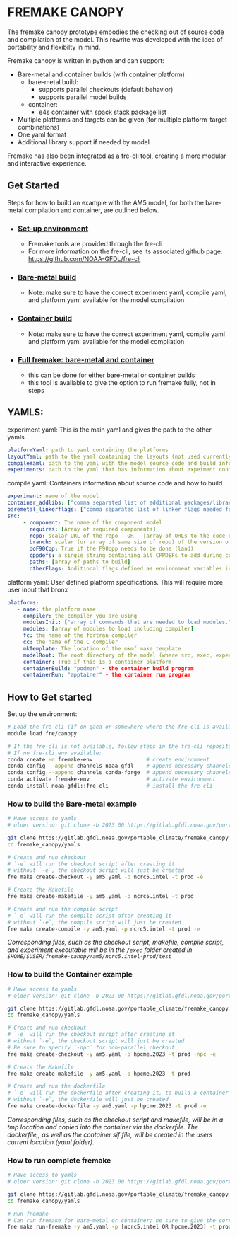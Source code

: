 # FREMAKE CANOPY
The fremake canopy prototype embodies the checking out of source code and compilation of the model. This rewrite was developed with the idea of portability and flexibilty in mind. 

Fremake canopy is written in python and can support:
- Bare-metal and container builds (with container platform)
    - bare-metal build: 
        - supports parallel checkouts (default behavior)
        - supports parallel model builds
    - container: 
        - e4s container with spack stack package list
- Multiple platforms and targets can be given (for multiple platform-target combinations)
- One yaml format
- Additional library support if needed by model 

Fremake has also been integrated as a fre-cli tool, creating a more modular and interactive experience.

## Get Started
Steps for how to build an example with the AM5 model, for both the bare-metal compilation and container, are outlined below. 

- ### [Set-up environment](#how-to-get-started)
    - Fremake tools are provided through the fre-cli
    - For more information on the fre-cli, see its associated github page: https://github.com/NOAA-GFDL/fre-cli 
- ### [Bare-metal build](#how-to-build-the-bare-metal-example)
    - Note: make sure to have the correct experiment yaml, compile yaml, and platform yaml available for the model compilation
- ### [Container build](#how-to-build-the-container-example)
    - Note: make sure to have the correct experiment yaml, compile yaml and platform yaml available for the model compilation
- ### [Full fremake: bare-metal and container](#how-to-run-complete-fremake) 
    - this can be done for either bare-metal or container builds
    - this tool is available to give the option to run fremake fully, not in steps


## YAMLS:
experiment yaml: This is the main yaml and gives the path to the other yamls
```yaml
platformYaml: path to yaml containing the platforms
layoutYaml: path to the yaml containing the layouts (not used currently)
compileYaml: path to the yaml with the model source code and build information
experiments: path to the yaml that has information about expeiment configurations (not currently used)

```

compile yaml: Containers information about source code and how to build
```yaml
experiment: name of the model
container_addlibs: ["comma separated list of additional packages/libraries"]
baremetal_linkerflags: ["comma separated list of linker flags needed for each additional package/library"]
src: 
     - component: The name of the component model
       requires: [Array of required components]
       repo: scalar URL of the repo --OR-- [array of URLs to the code repos if more than one is required]
       branch: scalar (or array of same size of repo) of the version of the code to clone
       doF90Cpp: True if the F90cpp needs to be done (land)
       cppdefs: a single string containing all CPPDEFs to add during compilations
       paths: [array of paths to build]
       otherFlags: Additional flags defined as environment variables in the experiment.yaml
```

platform yaml: User defined platform specifications.  This will require more user input that bronx
```yaml
platforms:
   - name: the platform name
     compiler: the compiler you are using
     modulesInit: ["array of commands that are needed to load modules." , "each command must end with a newline character"]
     modules: [array of modules to load including compiler]
     fc: the name of the fortran compiler
     cc: the name of the C compiler
     mkTemplate: The location of the mkmf make template
     modelRoot: The root directory of the model (where src, exec, experiments will go)
     container: True if this is a container platform
     containerBuild: "podman" - the container build program
     containerRun: "apptainer" - the container run program
```

## How to Get started
Set up the environment:
```bash
# Load the fre-cli (if on gaea or somewhere where the fre-cli is available)
module load fre/canopy

# If the fre-cli is not available, follow steps in the fre-cli repository to either create your own conda environment with the fre-cli or activate the fre-cli environment available
# If no fre-cli env available:
conda create -n fremake-env                 # create environment
conda config --append channels noaa-gfdl    # append necessary channels
conda config --append channels conda-forge  # append necessary channels
conda activate fremake-env                  # activate environment 
conda install noaa-gfdl::fre-cli            # install the fre-cli
```

### How to build the Bare-metal example
```bash
# Have access to yamls
# older versino: git clone -b 2023.00 https://gitlab.gfdl.noaa.gov/portable_climate/fremake_canopy.git

git clone https://gitlab.gfdl.noaa.gov/portable_climate/fremake_canopy.git
cd fremake_canopy/yamls

# Create and run checkout
# `-e` will run the checkout script after creating it
# without `-e`, the checkout script will just be created
fre make create-checkout -y am5.yaml -p ncrc5.intel -t prod -e 

# Create the Makefile
fre make create-makefile -y am5.yaml -p ncrc5.intel -t prod 

# Create and run the compile script
# `-e` will run the compile script after creating it
# without `-e`, the compile script will just be created
fre make create-compile -y am5.yaml -p ncrc5.intel -t prod -e 
```
*Corresponding files, such as the checkout script, makefile, compile script, and experiment executable will be in the `/exec` folder created in `$HOME/$USER/fremake-canopy/am5/ncrc5.intel-prod/test`*

### How to build the Container example
```bash
# Have access to yamls
# older version: git clone -b 2023.00 https://gitlab.gfdl.noaa.gov/portable_climate/fremake_canopy.git 

git clone https://gitlab.gfdl.noaa.gov/portable_climate/fremake_canopy.git
cd fremake_canopy/yamls

# Create and run checkout
# `-e` will run the checkout script after creating it
# without `-e`, the checkout script will just be created
# Be sure to specify `-npc` for non-parallel checkout
fre make create-checkout -y am5.yaml -p hpcme.2023 -t prod -npc -e 

# Create the Makefile
fre make create-makefile -y am5.yaml -p hpcme.2023 -t prod 

# Create and run the dockerfile
# `-e` will run the dockerfile after creating it, to build a container
# without `-e`, the dockerfile will just be created
fre make create-dockerfile -y am5.yaml -p hpcme.2023 -t prod -e 
```
*Corresponding files, such as the checkout script and makefile, will be in a tmp location and copied into the container via the dockerfile. The dockerfile,, as well as the container sif file, will be created in the users current location (yaml folder).*

### How to run complete fremake 
```bash
# Have access to yamls
# older version: git clone -b 2023.00 https://gitlab.gfdl.noaa.gov/portable_climate/fremake_canopy.git 

git clone https://gitlab.gfdl.noaa.gov/portable_climate/fremake_canopy.git 
cd fremake_canopy/yamls

# Run fremake
# Can run fremake for bare-metal or container; be sure to give the correct platform for your build
fre make run-fremake -y am5.yaml -p [ncrc5.intel OR hpcme.2023] -t prod 
```
